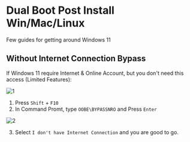 # Dual Boot Post Install Win/Mac/Linux
Few guides for getting around Windows 11 

## Without Internet Connection Bypass

If Windows 11 require Internet & Online Account, but you don't need this access (Limited Features):

  ![1](https://user-images.githubusercontent.com/72515939/193795737-5d2e4342-4c3a-49c8-970f-41381774c5f6.jpeg)

  1. Press `Shift` + `F10`
  2. In Command Promt, type `OOBE\BYPASSNRO` and Press `Enter`
  
  ![2](https://user-images.githubusercontent.com/72515939/193795803-48473668-633d-4378-a457-3c5a07268849.jpeg)

  3. Select `I don't have Internet Connection` and you are good to go.

